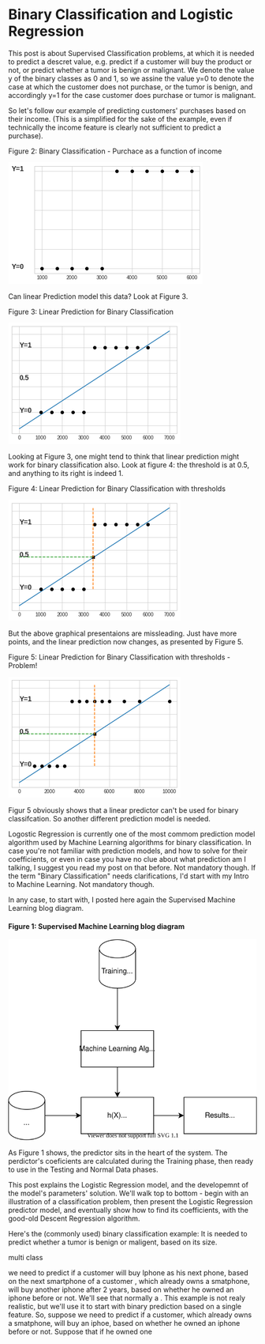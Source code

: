 # Binary Classification and Logistic Regression

This post is about Supervised Classification problems, at which it is needed to predict a descret value, e.g. predict if a customer will buy the product or not, or predict whether a tumor is benign or malignant. 
We denote the value y of the binary classes as 0 and 1, so we assine the value y=0 to denote the case at which the customer does not purchase, or the tumor is benign, and accordingly y=1 for the case customer does purchase or tumor is malignant.


So let's follow our example of predicting customers' purchases based on their income. (This is a simplified for the sake of the example, even if technically the income feature is clearly not sufficient to predict a purchase).

Figure 2:  Binary Classification - Purchace as a function of income


![Supervised  outlines](../assets/images/logistic-regression/binary-classification-points.png)


Can linear Prediction model this data? Look at Figure 3.

Figure 3: Linear Prediction for Binary Classification


![Linear Prediction for Binary Classification](../assets/images/logistic-regression/linear-prediction-binary-classification.png)


Looking at Figure 3, one might tend to think that linear prediction might work for binary classification also. Look at figure 4: the threshold is at 0.5, and anything to its right is indeed 1. 

Figure 4: Linear Prediction for Binary Classification with thresholds

![Linear Prediction for Binary Classification THresholds](../assets/images/logistic-regression/linear-prediction-binary-classification_thresholds.png)


But the above graphical presentaions are missleading. Just have more points, and the linear prediction now changes, as presented by Figure 5.

Figure 5: Linear Prediction for Binary Classification with thresholds - Problem!

![Linear Prediction for Binary Classification Thresholds Problem](../assets/images/logistic-regression/linear-prediction-binary-classification_thresholds_problem.png)




Figur 5 obviously shows that a linear predictor can't be used for binary classifcation. So another different prediction model is needed.






Logostic Regression is currently one of the most commom prediction model algorithm used by Machine Learning algorithms for binary classification. In case you're not familiar with prediction models, and how to solve for their coefficients, or even in case you have no clue about what prediction am I talking, I suggest you read my post on that before. Not mandatory though. If the term "Binary Classification" needs clarifications, I'd start with my Intro to Machine Learning. Not mandatory though.

In any case, to start with, I posted here again the Supervised Machine Learning blog diagram.

#### Figure 1: Supervised Machine Learning blog diagram

![Supervised learning outlines](../assets/images/supervised/outlines-of-machine-learning-system-model.svg)

As Figure 1 shows, the predictor sits in the heart of the system. The perdictor's coeficients are calculated during the Training phase, then ready to use in the Testing and Normal Data phases.

This post explains the Logistic Regression model, and the developemnt of the model's parameters' solution. We'll walk top to bottom - begin with an illustration of a classification problem, then present the Logistic Regression predictor model, and eventually show how to find its coefficients, with the good-old Descent Regression algorithm.


Here's the (commonly used) binary classification example: It is needed to predict whether a tumor is benign or maligent, based on its size. 




multi class



we need to predict if a customer will buy Iphone as his next phone, based on the next smartphone of a customer , which already owns a smatphone,  will buy another iphone after 2 years, based on whether he owned an iphone before or not. We'll see that normally a 
. This example is not realy realistic, but we'll use it to start with binary prediction based on a single feature. So, suppose we need to predict if a customer, which already owns a smatphone,  will buy an iphoe, based on whether he owned an iphone before or not. Suppose  that if he owned one 

